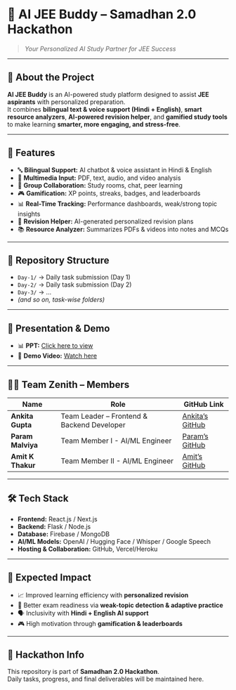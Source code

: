 # 🚀 AI JEE Buddy – Samadhan 2.0 Hackathon  

> *Your Personalized AI Study Partner for JEE Success*  

---

## 📌 About the Project  
**AI JEE Buddy** is an AI-powered study platform designed to assist **JEE aspirants** with personalized preparation.  
It combines **bilingual text & voice support (Hindi + English)**, **smart resource analyzers**, **AI-powered revision helper**, and **gamified study tools** to make learning **smarter, more engaging, and stress-free**.  

---

## 🎯 Features  
- 🔤 **Bilingual Support:** AI chatbot & voice assistant in Hindi & English  
- 📄 **Multimedia Input:** PDF, text, audio, and video analysis  
- 👥 **Group Collaboration:** Study rooms, chat, peer learning  
- 🎮 **Gamification:** XP points, streaks, badges, and leaderboards  
- 📊 **Real-Time Tracking:** Performance dashboards, weak/strong topic insights  
- 📝 **Revision Helper:** AI-generated personalized revision plans  
- 📚 **Resource Analyzer:** Summarizes PDFs & videos into notes and MCQs  

---

## 📂 Repository Structure  
- `Day-1/` → Daily task submission (Day 1)  
- `Day-2/` → Daily task submission (Day 2)  
- `Day-3/` → …  
- *(and so on, task-wise folders)*  

---

## 📑 Presentation & Demo  
- 📊 **PPT:** [Click here to view](https://github.com/ankita34359/Samadhan-2.0-Hackathon/blob/main/Sam%20PPT.pdf)  
- 🎥 **Demo Video:** [Watch here](YOUR_VIDEO_LINK)  

---

## 👨‍💻 Team Zenith – Members  

| Name            | Role                         | GitHub Link |
|-----------------|------------------------------|-------------|
| **Ankita Gupta** | Team Leader – Frontend & Backend Developer | [Ankita’s GitHub](https://github.com/ankita34359/Samadhan-2.0-Hackathon) |
| **Param Malviya**  | Team Member I - AI/ML Engineer | [Param’s GitHub](https://github.com/ParamMalviya/Samadhan-2.0-Hackathon) |
| **Amit K Thakur** | Team Member II - AI/ML Engineer | [Amit’s GitHub](https://github.com/amitthakur456/Samadhan-2.0) |

---

## 🛠 Tech Stack  
- **Frontend:** React.js / Next.js  
- **Backend:** Flask / Node.js  
- **Database:** Firebase / MongoDB  
- **AI/ML Models:** OpenAI / Hugging Face / Whisper / Google Speech  
- **Hosting & Collaboration:** GitHub, Vercel/Heroku  

---

## 🌟 Expected Impact  
- 📈 Improved learning efficiency with **personalized revision**  
- 🎯 Better exam readiness via **weak-topic detection & adaptive practice**  
- 🗣️ Inclusivity with **Hindi + English AI support**  
- 🎮 High motivation through **gamification & leaderboards**  

---

## 📌 Hackathon Info  
This repository is part of **Samadhan 2.0 Hackathon**.  
Daily tasks, progress, and final deliverables will be maintained here.  

